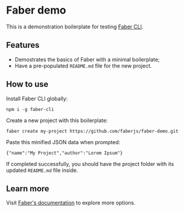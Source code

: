 # Faber demo

This is a demonstration boilerplate for testing [Faber CLI](https://github.com/faberjs/faber-cli).

## Features

- Demostrates the basics of Faber with a minimal boilerplate;
- Have a pre-populated `README.md` file for the new project.

## How to use

Install Faber CLI globally:

```shell
npm i -g faber-cli
```

Create a new project with this boilerplate:

```shell
faber create my-project https://github.com/faberjs/faber-demo.git
```

Paste this minified JSON data when prompted:

```shell
{"name":"My Project","author":"Lorem Ipsum"}
```

If completed successfully, you should have the project folder with its updated `README.md` file inside.

## Learn more

Visit [Faber's documentation](https://github.com/faberjs/faber-cli) to explore more options.

